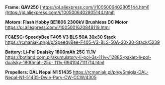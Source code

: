 ﻿**Frame: QAV250** 
 [https://pl.aliexpress.com/i/1005006402805144.html](https://pl.aliexpress.com/i/1005006402805144.html) 

**Motors: Flash Hobby BE1806 2300kV Brushless DC Motor**
<https://pl.aliexpress.com/i/1005001620848119.html>

**FC&ESC: SpeedyBee F405 V3 BLS 50A 30x30 Stack** 
[https://rcmaniak.pl/pl/p/SpeedyBee-F405-V3-BLS-50A-30x30-Stack/5239 ](https://rcmaniak.pl/pl/p/SpeedyBee-F405-V3-BLS-50A-30x30-Stack/5239)

**Battery: Li-Pol Dualsky 1800mAh 25C 11.1V** 
[https://botland.com.pl/akumulatory-li-pol-3s-111v-/12885-pakiet-li-pol-dualsky-1800mah-25c- 111v-6941047111714.html ](https://botland.com.pl/akumulatory-li-pol-3s-111v-/12885-pakiet-li-pol-dualsky-1800mah-25c-111v-6941047111714.html)

**Propellers: DAL Nepal N1 51435** 
[https://rcmaniak.pl/pl/p/Smigla-DAL-Nepal-N1-51435-Dwie-Pary-CW-CCW/4305  ](https://rcmaniak.pl/pl/p/Smigla-DAL-Nepal-N1-51435-Dwie-Pary-CW-CCW/4305)
